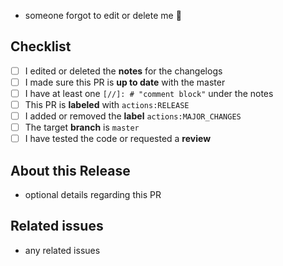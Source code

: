 - someone forgot to edit or delete me 🙈

[//]: # "⬆️⬆️⬆️ ABOVE WILL BE USED FOR LOCAL AND ESOUI CHANGELOG ⬆️⬆️⬆️"
[//]: # "❓ USE THE DEFAULT TEMPLATE IF THIS IS NOT A RELEASE ❓"
[//]: # "💀 LEAVE THIS LINE OR THE CHANGELOG MIGHT BREAK 💀"
[//]: # "Version like '1.23 (2023-12-12)' will be generated automatically"
[//]: # "add label actions:MAJOR_CHANGES if there was a major change in SavedVars, the API or just a lot of code changed: it bumps versions from 1.23 to 2.0 and so on"
[//]: # "⬇️⬇️⬇️ STUFF BELOW WONT BE SENT TO ESOUI ⬇️⬇️⬇️"

## Checklist

- [ ] I edited or deleted the **notes** for the changelogs
- [ ] I made sure this PR is **up to date** with the master
- [ ] I have at least one `[//]: # "comment block"` under the notes
- [ ] This PR is **labeled** with `actions:RELEASE`
- [ ] I added or removed the **label** `actions:MAJOR_CHANGES`
- [ ] The target **branch** is `master`
- [ ] I have tested the code or requested a **review**

## About this Release

- optional details regarding this PR

## Related issues

- any related issues
